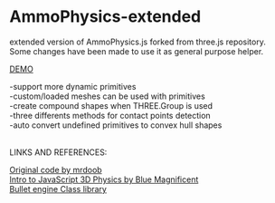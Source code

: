 # AmmoPhysics-extended

extended version of AmmoPhysics.js forked from three.js repository.\
Some changes have been made to use it as general purpose helper.

<a href="https://raw.githack.com/Oxynt/AmmoPhysics-extended/master/">DEMO</a>

-support more dynamic primitives\
-custom/loaded meshes can be used with primitives\
-create compound shapes when THREE.Group is used\
-three differents methods for contact points detection\
-auto convert undefined primitives to convex hull shapes

<br>
LINKS AND REFERENCES:

<a href= "https://github.com/mrdoob/three.js/blob/dev/examples/physics_ammo_instancing.html">Original code by mrdoob</a>\
<a href= "https://medium.com/@bluemagnificent/intro-to-javascript-3d-physics-using-ammo-js-and-three-js-dd48df81f591">Intro to JavaScript 3D Physics by Blue Magnificent</a>\
<a href= "https://pybullet.org/Bullet/BulletFull/annotated.html">Bullet engine Class library</a>
